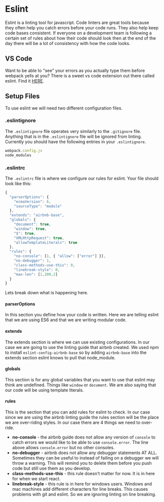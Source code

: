 # Eslint
Eslint is a linting tool for javascript. Code linters are great tools because they often help you catch errors before your code runs.  They also help keep code bases consistent.  If everyone on a development team is following a certain set of rules about how their code should look then at the end of the day there will be a lot of consistency with how the code looks.

## VS Code
Want to be able to "see" your errors as you actually type them before webpack yells at you?  There is a sweet vs code extension out there called eslint.  Find it [HERE](https://marketplace.visualstudio.com/items?itemName=dbaeumer.vscode-eslint).


## Setup Files
To use eslint we will need two different configuration files.

### .eslintignore
The `.eslintignore` file operates very similarly to the `.gitignore` file.  Anything that is in the `.eslintignore` file will be ignored from linting.  Currently you should have the following entries in your `.eslintignore`.
```js
webpack.config.js
node_modules
```

### .eslintrc
The `.eslintrc` file is where we configure our rules for eslint.  Your file should look like this:
```js
{
  "parserOptions": {
    "ecmaVersion": 6,
    "sourceType": "module"
  },
  "extends": "airbnb-base",
  "globals": {
    "document": true,
    "window": true,
    "$": true,
    "XMLHttpRequest": true,
    "allowTemplateLiterals": true
  },
  "rules": {
    "no-console": [1, { "allow": ["error"] }],
    "no-debugger": 1,
    "class-methods-use-this": 0,
    "linebreak-style": 0,
    "max-len": [1,200,2]
  }
}
```

Lets break down what is happening here.
#### parserOptions
In this section you define how your code is written.  Here we are telling eslint that we are using ES6 and that we are writing modular code.

#### extends
The extends section is where we can use existing configurations.  In our case we are going to use the linting guide that airbnb created.  We used npm to install `eslint-config-airbnb-base` so by adding `airbnb-base` into the extends section eslint knows to pull that node_module.

#### globals
This section is for any global variables that you want to use that eslint may think are undefined.  Things like `window` or `document`.  We are also saying that our code will be using template literals.

#### rules
This is the section that you can add rules for eslint to check.  In our case since we are using the airbnb linting guide the rules section will be the place we are over-riding styles.  In our case there are 4 things we need to over-ride.
* **no-console** - the airbnb guide does not allow any version of `console`  to catch errors we would like to be able to use `console.error`.  The line above allows `console.error` but no other consoles.
* **no-debugger** - airbnb does not allow any debugger statements AT ALL.  Sometimes they can be useful to instead of failing on a debugger we will throw a warning.  This will remind you to delete them before you push code but still use them as you develop.
* **class-methods-use-this** - this rule doesn't matter for now.  It is in here for when we start react.
* **linebreak-style** - this rule is in here for windows users.  Windows and mac machines add different characters for line breaks.  This causes problems with git and eslint.  So we are ignoring linting on line breaking.
